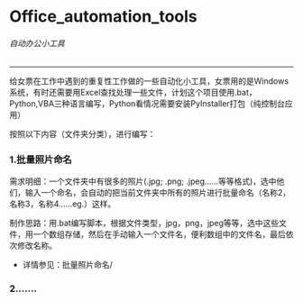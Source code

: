 # Office_automation_tools

###### 自动办公小工具

------

给女票在工作中遇到的重复性工作做的一些自动化小工具，女票用的是Windows系统，有时还需要用Excel查找处理一些文件，计划这个项目使用.bat，Python,VBA三种语言编写，Python看情况需要安装PyInstaller打包（纯控制台应用）

按照以下内容（文件夹分类），进行编写：

### 1.批量照片命名

需求明细：一个文件夹中有很多的照片(.jpg; .png; .jpeg……等等格式)，选中他们，输入一个命名，会自动的把当前文件夹中所有的照片进行批量命名（名称2，名称3，名称4……eg.）这样。

制作思路：用.bat编写脚本，根据文件类型，jpg，png，jpeg等等，选中这些文件，用一个数组存储，然后在手动输入一个文件名，便利数组中的文件名，最后依次修改名称。

- 详情参见：批量照片命名/

### 2.……